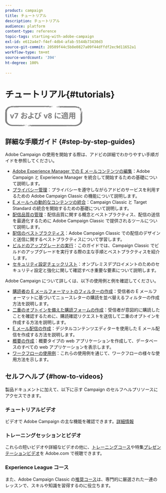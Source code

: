 ```yaml
---
product: campaign
title: チュートリアル
description: チュートリアル
audience: platform
content-type: reference
topic-tags: starting-with-adobe-campaign
exl-id: e612a4e7-f4ef-4db4-afab-5544b73430d3
source-git-commit: 20509f44c5b8e0827a09f44dffdf2ec9d11652a1
workflow-type: tm+mt
source-wordcount: '394'
ht-degree: 100%

---
```


# チュートリアル{#tutorials}

![](../../assets/common.svg)

## 詳細な手順ガイド {#step-by-step-guides}

Adobe Campaign の使用を開始する際は、アドビの詳細でわかりやすい手順ガイドを参照してください。

* [Adobe Experience Manager での E メールコンテンツの編集](https://helpx.adobe.com/jp/campaign/kb/acc-aem.html)：Adobe Campaign と Experience Manager を統合して開始するための基礎について説明します。
* [プライバシー管理](https://helpx.adobe.com/jp/campaign/kb/acc-privacy.html)：プライバシーを遵守しながらアドビのサービスを利用するための Adobe Campaign Classic の機能について説明します。
* [E メールへの動的なコンテンツの統合](https://experienceleague.adobe.com/docs/campaign-classic/using/integrating-with-adobe-experience-cloud/adobe-target/inserting-a-dynamic-image.html?lang=ja)：Campaign Classic と Target Standard の統合を開始するための基礎について説明します。
* [配信品質の管理](../../delivery/using/about-deliverability.md)：配信品質に関する概念とベストプラクティス、配信の送信を最適化するために Adobe Campaign Classic で提供されるツールについて説明します。
* [配信のベストプラクティス](../../delivery/using/delivery-best-practices.md)：Adobe Campaign Classic での配信のデザインと送信に関するベストプラクティスについて学習します。
* [ビルドのアップグレードの実行](https://helpx.adobe.com/jp/campaign/kb/acc-build-upgrade.html)：このガイドでは、Campaign Classic でビルドのアップグレードを実行する際の主な手順とベストプラクティスを紹介します。
* [セキュリティ設定チェックリスト](https://helpx.adobe.com/jp/campaign/kb/acc-security.html)：オンプレミスデプロイメントのためのセキュリティ設定と強化に関して確認すべき重要な要素について説明します。

Adobe Campaign について詳しくは、以下の使用例と例を確認してください。

* [購読者の E メールフォーマットのフィルターの作成](../../platform/using/use-case.md#creating-a-filter-on-the-email-format-of-subscribers)：受信者の E メールフォーマットに基づいてニュースレターの購読を並べ替えるフィルターの作成方法を説明します。
* [二重のオプトインを備えた購読フォームの作成](../../web/using/use-cases--web-forms.md#create-a-subscription--form-with-double-opt-in)：受信者が意図的に購読したことを確認するために、購読確認リクエストを送信して二重のオプトインを作成する方法を説明します。
* [E メール配信の作成](../../web/using/use-case--creating-an-email-delivery.md)：デジタルコンテンツエディターを使用した E メール配信を作成する方法を説明します。
* [概要の作成](../../web/using/use-cases--creating-overviews.md)：概要タイプの web アプリケーションを作成して、データベースのすべての web アプリケーションを表示します。
* [ワークフローの使用例](../../workflow/using/about-workflow-use-cases.md)：これらの使用例を通じて、ワークフローの様々な使用方法を示します。

## セルフヘルプ {#how-to-videos}

製品ドキュメントに加えて、以下に示す Campaign のセルフヘルプリソースにアクセスできます。

### チュートリアルビデオ

ビデオで Adobe Campaign の主な機能を確認できます。[詳細情報](https://experienceleague.adobe.com/docs/campaign-classic-learn/tutorials/overview.html?lang=ja)

### トレーニングセッションとビデオ

これらの短いビデオや詳細なビデオの他に、[トレーニングコース](https://learning.adobe.com/catalog.html)や特集[プレゼンテーションビデオ](https://experienceleague.adobe.com/docs/home-tutorials.html?lang=ja)を Adobe.com で視聴できます。

### Experience League コース

また、Adobe Campaign Classic の[推奨コース](https://experienceleague.adobe.com/?lang=ja#dashboard/learning)は、専門的に厳選された一連のレッスンで、スキルや知識を習得するのに役立ちます。
